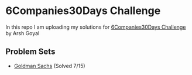 # 6Companies30Days Challenge

In this repo I am uploading my solutions for [6Companies30Days Challenge](https://www.youtube.com/watch?v=8ESo_bXhRC4) by Arsh Goyal

## Problem Sets
- [Goldman Sachs](./goldman-sachs/README.md) (Solved 7/15)
